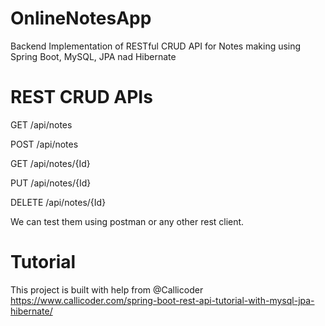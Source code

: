 # OnlineNotesApp
Backend Implementation of RESTful CRUD API for Notes making using Spring Boot, MySQL, JPA nad Hibernate

# REST CRUD APIs

GET /api/notes

POST /api/notes

GET /api/notes/{Id}

PUT /api/notes/{Id}

DELETE /api/notes/{Id}

We can test them using postman or any other rest client.

# Tutorial
This project is built with help from @Callicoder
https://www.callicoder.com/spring-boot-rest-api-tutorial-with-mysql-jpa-hibernate/
